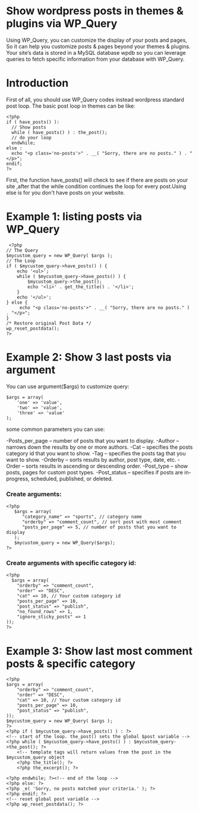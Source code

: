# Show wordpress posts in themes & plugins via WP_Query
Using WP_Query, you can customize the display of your posts and pages, So it can help you customize posts & pages beyond your themes & plugins. Your site’s data is stored in a MySQL database wpdb so
you can leverage queries to fetch specific information from your database with WP_Query. 


# Introduction
First of all, you should use WP_Query codes instead wordpress standard post loop.
The basic post loop in themes can be like:
```
<?php
if ( have_posts() ):
  // Show posts
  while ( have_posts() ) : the_post();
  // do your loop
  endwhile;
else :
  echo "<p class='no-posts'>" . __( "Sorry, there are no posts." ) . "</p>";
endif;
?>
```
 First, the function have_posts() will check to see if there are posts on your site ,after that the while condition continues the loop for every post.Using else is for you don't have posts on your website.
 
 
 # Example 1: listing posts via WP_Query
```
 <?php
// The Query
$mycustom_query = new WP_Query( $args );
// The Loop
if ( $mycustom_query->have_posts() ) {
    echo '<ul>';
    while ( $mycustom_query->have_posts() ) {
        $mycustom_query->the_post();
        echo '<li>' . get_the_title() . '</li>';
    }
    echo '</ul>';
} else {
     echo "<p class='no-posts'>" . __( "Sorry, there are no posts." ) . "</p>";
}
/* Restore original Post Data */
wp_reset_postdata();
?>
```
 # Example 2: Show 3 last posts via argument
 
 You can use argument($args) to customize query:
``` 
$args = array(
    'one' => 'value',
    'two' => 'value',
    'three' => 'value'
);
```
some common parameters you can use:

-Posts_per_page – number of posts that you want to display.
-Author – narrows down the results by one or more authors.
-Cat – specifies the posts category id that you want to show.
-Tag – specifies the posts tag that you want to show.
-Orderby – sorts results by author, post type, date, etc.
-Order – sorts results in ascending or descending order.
-Post_type – show posts, pages for custom post types.
-Post_status – specifies if posts are in-progress, scheduled, published, or deleted.

### Create arguments:
```
<?php  
   $args = array(
      "category_name" => "sports", // category name
      "orderby" => "comment_count", // sort post with most comment 
      "posts_per_page" => 5, // number of posts that you want to display
   );
   $mycustom_query = new WP_Query($args);
?>
```
### Create arguments with specific category id:
```
<?php
  $args = array(
    "orderby" => "comment_count", 
    "order" => "DESC", 
    "cat" => 10, // Your custom category id
    "posts_per_page" => 10, 
    "post_status" => "publish", 
    "no_found_rows" => 1, 
    "ignore_sticky_posts" => 1 
));
?>
```

# Example 3: Show last most comment posts & specific category
```
<?php
$args = array(
    "orderby" => "comment_count", 
    "order" => "DESC", 
    "cat" => 10, // Your custom category id
    "posts_per_page" => 10, 
    "post_status" => "publish", 
));
$mycustom_query = new WP_Query( $args );
?>
<?php if ( $mycustom_query->have_posts() ) : ?>
<!-- start of the loop. the_post() sets the global $post variable -->
<?php while ( $mycustom_query->have_posts() ) : $mycustom_query->the_post(); ?>
    <!-- template tags will return values from the post in the $mycustom_query object
    <?php the_title(); ?>
    <?php the_excerpt(); ?>

<?php endwhile; ?><!-- end of the loop -->
<?php else: ?>
<?php _e( 'Sorry, no posts matched your criteria.' ); ?>
<?php endif; ?>
<!-- reset global post variable -->
<?php wp_reset_postdata(); ?>
```
